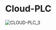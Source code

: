 # Cloud-PLC
![CLOUD-PLC_3](https://user-images.githubusercontent.com/8509587/69474646-9f565e00-0de9-11ea-8062-d49344dd2873.png)
